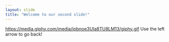 ```yaml
---
layout: slide
title: "Welcome to our second slide!"
---
```

https://media.giphy.com/media/jpbnoe3UIa8TU8LM13/giphy.gif
Use the left arrow to go back!
